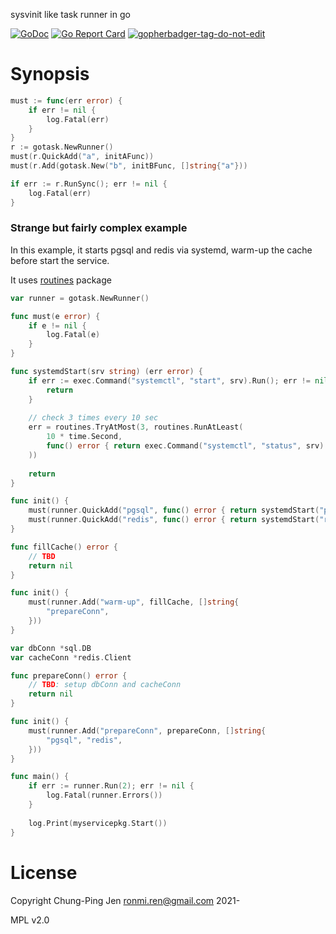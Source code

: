 sysvinit like task runner in go

[![GoDoc](https://godoc.org/github.com/raohwork/gotask?status.svg)](https://godoc.org/github.com/raohwork/gotask)
[![Go Report Card](https://goreportcard.com/badge/github.com/raohwork/gotask)](https://goreportcard.com/report/github.com/raohwork/gotask)
<a href='https://github.com/jpoles1/gopherbadger' target='_blank'>![gopherbadger-tag-do-not-edit](https://img.shields.io/badge/Go%20Coverage-97%25-brightgreen.svg?longCache=true&style=flat)</a>

# Synopsis

```go
must := func(err error) {
    if err != nil {
        log.Fatal(err)
    }
}
r := gotask.NewRunner()
must(r.QuickAdd("a", initAFunc))
must(r.Add(gotask.New("b", initBFunc, []string{"a"}))

if err := r.RunSync(); err != nil {
    log.Fatal(err)
}
```

### Strange but fairly complex example

In this example, it starts pgsql and redis via systemd, warm-up the cache before start the service.

It uses [routines](https://github.com/raohwork/routines) package

```go
var runner = gotask.NewRunner()

func must(e error) {
    if e != nil {
        log.Fatal(e)
    }
}

func systemdStart(srv string) (err error) {
    if err := exec.Command("systemctl", "start", srv).Run(); err != nil {
        return
    }
    
    // check 3 times every 10 sec
    err = routines.TryAtMost(3, routines.RunAtLeast(
        10 * time.Second, 
        func() error { return exec.Command("systemctl", "status", srv).Run() },
    ))
        
    return
}

func init() {
    must(runner.QuickAdd("pgsql", func() error { return systemdStart("postgresql") }))
    must(runner.QuickAdd("redis", func() error { return systemdStart("redis") }))
}

func fillCache() error {
    // TBD
    return nil
}

func init() {
    must(runner.Add("warm-up", fillCache, []string{
        "prepareConn",
    }))
}

var dbConn *sql.DB
var cacheConn *redis.Client

func prepareConn() error {
    // TBD: setup dbConn and cacheConn
    return nil
}

func init() {
    must(runner.Add("prepareConn", prepareConn, []string{
        "pgsql", "redis",
    }))
}

func main() {
    if err := runner.Run(2); err != nil {
        log.Fatal(runner.Errors())
    }
    
    log.Print(myservicepkg.Start())
}
```

# License

Copyright Chung-Ping Jen <ronmi.ren@gmail.com> 2021-

MPL v2.0
